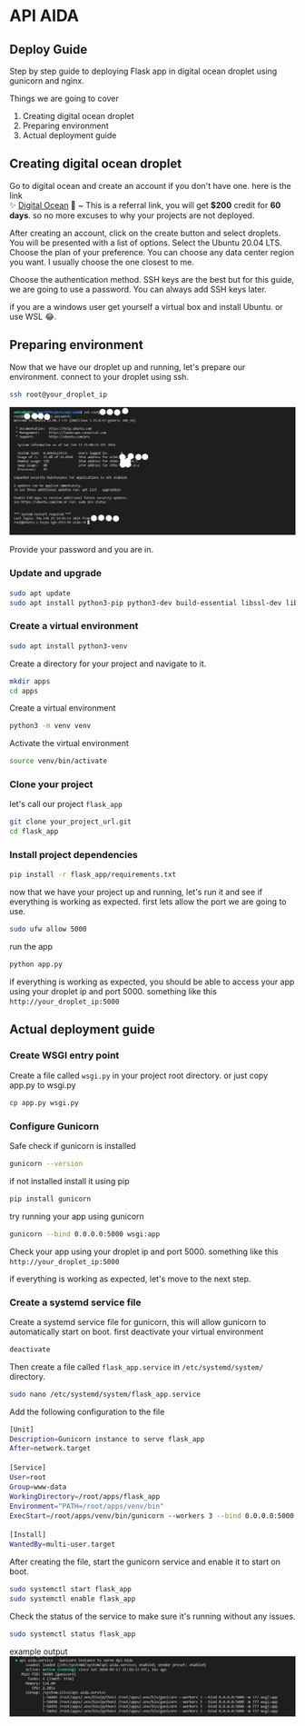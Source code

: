 # API AIDA

## Deploy Guide

Step by step  guide to deploying Flask app in digital ocean droplet using gunicorn and nginx.

Things we are going to cover

1. Creating digital ocean droplet
2. Preparing environment
3. Actual deployment guide

## Creating digital ocean droplet

Go to digital ocean and create an account if you don't have one. here is the link <br> ✨ [Digital Ocean](https://m.do.co/c/a8690363c67d) 🎉 ~ This is a referral link, you will get **$200** credit for **60 days**. so no more excuses to why your projects are not deployed.

After creating an account, click on the create button and select droplets. You will be presented with a list of options. Select the Ubuntu 20.04 LTS. Choose the plan of your preference. You can choose any data center region you want. I usually choose the one closest to me.

Choose the authentication method. SSH keys are the best but for this guide, we are going to use a password. You can always add SSH keys later.

if you are a windows user get yourself a virtual box and install Ubuntu. or use WSL 😂.

## Preparing environment

Now that we have our droplet up and running, let's prepare our environment.
connect to your droplet using ssh.

```bash
ssh root@your_droplet_ip
```
![alt text](assets/ssh_init.png)

Provide your password and you are in.

### Update and upgrade

```bash
sudo apt update
sudo apt install python3-pip python3-dev build-essential libssl-dev libffi-dev python3-setuptools
```

### Create a virtual environment

```bash
sudo apt install python3-venv
```

Create a directory for your project and navigate to it.

```bash
mkdir apps
cd apps
```

Create a virtual environment

```bash
python3 -m venv venv
```

Activate the virtual environment

```bash
source venv/bin/activate
```

### Clone your project

let's call our project `flask_app`

```bash
git clone your_project_url.git
cd flask_app
```

### Install project dependencies

```bash
pip install -r flask_app/requirements.txt
```

now that we have your project up and running, let's run it and see if everything is working as expected.
first lets allow the port we are going to use.

```bash
sudo ufw allow 5000

```

run the app

```bash
python app.py
```

if everything is working as expected, you should be able to access your app using your droplet ip and port 5000.
something like this `http://your_droplet_ip:5000`

## Actual deployment guide

### Create WSGI entry point

Create a file called `wsgi.py` in your project root directory.
or just copy app.py to wsgi.py

```bash
cp app.py wsgi.py
```

### Configure Gunicorn

Safe check if gunicorn is installed

```bash
gunicorn --version
```

if not installed install it using pip

```bash
pip install gunicorn
```

try running your app using gunicorn

```bash
gunicorn --bind 0.0.0.0:5000 wsgi:app
```

Check your app using your droplet ip and port 5000. something like this `http://your_droplet_ip:5000`

if everything is working as expected, let's move to the next step.

### Create a systemd service file

Create a systemd service file for gunicorn, this will allow gunicorn to automatically start on boot.
first deactivate your virtual environment

```bash
deactivate
```

Then create a file called `flask_app.service` in `/etc/systemd/system/` directory.

```bash
sudo nano /etc/systemd/system/flask_app.service
```

Add the following configuration to the file

```bash
[Unit]
Description=Gunicorn instance to serve flask_app
After=network.target

[Service]
User=root
Group=www-data
WorkingDirectory=/root/apps/flask_app
Environment="PATH=/root/apps/venv/bin"
ExecStart=/root/apps/venv/bin/gunicorn --workers 3 --bind 0.0.0.0:5000 -m 777 wsgi:app

[Install]
WantedBy=multi-user.target
```

After creating the file, start the gunicorn service and enable it to start on boot.

```bash
sudo systemctl start flask_app
sudo systemctl enable flask_app
```

Check the status of the service to make sure it's running without any issues.

```bash
sudo systemctl status flask_app
```

example output
![alt text](assets/service_status.png)

